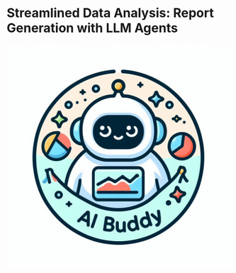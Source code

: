 # Streamlined Data Analysis: Report Generation with LLM Agents

![AI Buddy for Data Analysis](/images/ai_buddy.png)
